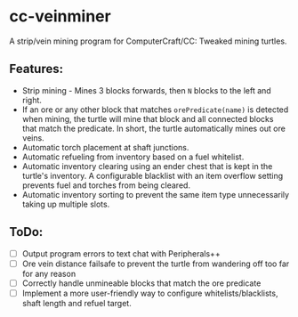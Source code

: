 # cc-veinminer

A strip/vein mining program for ComputerCraft/CC: Tweaked mining turtles.

## Features:
- Strip mining - Mines 3 blocks forwards, then `N` blocks to the left and right.
- If an ore or any other block that matches `orePredicate(name)` is detected when mining, the turtle will mine that block and all connected blocks that match the predicate. In short, the turtle automatically mines out ore veins.
- Automatic torch placement at shaft junctions.
- Automatic refueling from inventory based on a fuel whitelist.
- Automatic inventory clearing using an ender chest that is kept in the turtle's inventory. A configurable blacklist with an item overflow setting prevents fuel and torches from being cleared.
- Automatic inventory sorting to prevent the same item type unnecessarily taking up multiple slots.

## ToDo:
- [ ] Output program errors to text chat with Peripherals++
- [ ] Ore vein distance failsafe to prevent the turtle from wandering off too far for any reason
- [ ] Correctly handle unmineable blocks that match the ore predicate
- [ ] Implement a more user-friendly way to configure whitelists/blacklists, shaft length and refuel target.